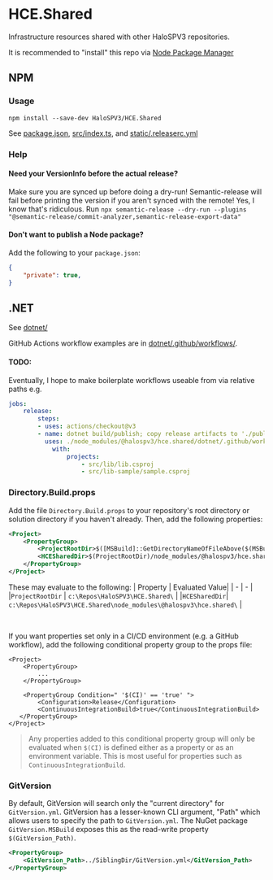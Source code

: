 # HCE.Shared
Infrastructure resources shared with other HaloSPV3 repositories.

It is recommended to "install" this repo via [Node Package Manager](#npm)

## NPM

### Usage

`npm install --save-dev HaloSPV3/HCE.Shared`

See [package.json](package.json), [src/index.ts](src/index.ts), and [static/.releaserc.yml](static/.releaserc.yml)

### Help

#### Need your VersionInfo before the actual release?

Make sure you are synced up before doing a dry-run! Semantic-release will fail before printing the version if you aren't synced with the remote!
Yes, I know that's ridiculous.
Run `npx semantic-release --dry-run --plugins "@semantic-release/commit-analyzer,semantic-release-export-data"`

#### Don't want to publish a Node package? 

Add the following to your `package.json`:
```json
{
    "private": true,
}
```

## .NET

See [dotnet/](dotnet/)

GitHub Actions workflow examples are in [dotnet/.github/workflows/](dotnet/.github/workflows/).

#### TODO:

Eventually, I hope to make boilerplate workflows useable from via relative paths e.g.
```yml
jobs:
    release:
        steps:
        - uses: actions/checkout@v3
        - name: dotnet build/publish; copy release artifacts to './publish/'
          uses: ./node_modules/@halospv3/hce.shared/dotnet/.github/workflows/dotnet-release.yml
            with:
                projects:
                    - src/lib/lib.csproj
                    - src/lib-sample/sample.csproj
```

### Directory.Build.props

Add the file `Directory.Build.props` to your repository's root directory or solution directory if you haven't already.
Then, add the following properties:
```xml
<Project>
    <PropertyGroup>
        <ProjectRootDir>$([MSBuild]::GetDirectoryNameOfFileAbove($(MSBuildThisFileDirectory), '.git/index'))</ProjectRootDir>
        <HCESharedDir>$(ProjectRootDir)/node_modules/@halospv3/hce.shared/</HCESharedDir>
    </PropertyGroup>
</Project>
```

These may evaluate to the following:
| Property | Evaluated Value|
| - | - |
|`ProjectRootDir` | `c:\Repos\HaloSPV3\HCE.Shared\` |
|`HCESharedDir`| `c:\Repos\HaloSPV3\HCE.Shared\node_modules\@halospv3\hce.shared\` |

<br/>

If you want properties set only in a CI/CD environment (e.g. a GitHub workflow), add the following conditional property group to the props file:
```xml, diff
<Project>
    <PropertyGroup>
        ...
    </PropertyGroup>

    <PropertyGroup Condition=" '$(CI)' == 'true' ">
        <Configuration>Release</Configuration>
        <ContinuousIntegrationBuild>true</ContinuousIntegrationBuild>
   </PropertyGroup>
</Project>
```
> Any properties added to this conditional property group will only be evaluated when `$(CI)` is defined either as a property or as an environment variable. This is most useful for properties such as `ContinuousIntegrationBuild`.

### GitVersion

By default, GitVersion will search only the "current directory" for `GitVersion.yml`. GitVersion has a lesser-known CLI argument, "Path" which allows users to specify the path to `GitVersion.yml`. The NuGet package `GitVersion.MSBuild` exposes this as the read-write property `$(GitVersion_Path)`.
```xml
<PropertyGroup>
    <GitVersion_Path>../SiblingDir/GitVersion.yml</GitVersion_Path>
</PropertyGroup>
```